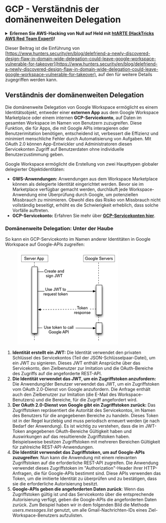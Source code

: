 # GCP - Verständnis der domänenweiten Delegation

<details>

<summary><strong>Erlernen Sie AWS-Hacking von Null auf Held mit</strong> <a href="https://training.hacktricks.xyz/courses/arte"><strong>htARTE (HackTricks AWS Red Team Expert)</strong></a><strong>!</strong></summary>

Andere Möglichkeiten, HackTricks zu unterstützen:

* Wenn Sie Ihr **Unternehmen in HackTricks beworben sehen möchten** oder **HackTricks im PDF-Format herunterladen möchten**, überprüfen Sie die [**ABONNEMENTPLÄNE**](https://github.com/sponsors/carlospolop)!
* Holen Sie sich das [**offizielle PEASS & HackTricks-Merchandise**](https://peass.creator-spring.com)
* Entdecken Sie [**The PEASS Family**](https://opensea.io/collection/the-peass-family), unsere Sammlung exklusiver [**NFTs**](https://opensea.io/collection/the-peass-family)
* **Treten Sie der** 💬 [**Discord-Gruppe**](https://discord.gg/hRep4RUj7f) oder der [**Telegram-Gruppe**](https://t.me/peass) bei oder **folgen** Sie mir auf **Twitter** 🐦 [**@carlospolopm**](https://twitter.com/carlospolopm)**.**
* **Teilen Sie Ihre Hacking-Tricks, indem Sie PRs an die** [**HackTricks**](https://github.com/carlospolop/hacktricks) und [**HackTricks Cloud**](https://github.com/carlospolop/hacktricks-cloud) GitHub-Repositorys einreichen.

</details>

Dieser Beitrag ist die Einführung von [https://www.hunters.security/en/blog/delefriend-a-newly-discovered-design-flaw-in-domain-wide-delegation-could-leave-google-workspace-vulnerable-for-takeover](https://www.hunters.security/en/blog/delefriend-a-newly-discovered-design-flaw-in-domain-wide-delegation-could-leave-google-workspace-vulnerable-for-takeover), auf den für weitere Details zugegriffen werden kann.

## **Verständnis der domänenweiten Delegation**

Die domänenweite Delegation von Google Workspace ermöglicht es einem Identitätsobjekt, entweder einer **externen App** aus dem Google Workspace Marketplace oder einem internen **GCP-Servicekonto**, auf Daten im gesamten Workspace im Namen von Benutzern zuzugreifen. Diese Funktion, die für Apps, die mit Google APIs interagieren oder Benutzerimitation benötigen, entscheidend ist, verbessert die Effizienz und minimiert menschliche Fehler durch Automatisierung von Aufgaben. Mit OAuth 2.0 können App-Entwickler und Administratoren diesen Servicekonten Zugriff auf Benutzerdaten ohne individuelle Benutzerzustimmung geben.

Google Workspace ermöglicht die Erstellung von zwei Haupttypen globaler delegierter Objektidentitäten:

* **GWS-Anwendungen:** Anwendungen aus dem Workspace Marketplace können als delegierte Identität eingerichtet werden. Bevor sie im Marketplace verfügbar gemacht werden, durchläuft jede Workspace-Anwendung eine Überprüfung durch Google, um potenziellen Missbrauch zu minimieren. Obwohl dies das Risiko von Missbrauch nicht vollständig beseitigt, erhöht es die Schwierigkeit erheblich, dass solche Vorfälle auftreten.
* **GCP-Servicekonto:** Erfahren Sie mehr über [**GCP-Servicekonten hier**](../gcp-basic-information/#service-accounts).

### **Domänenweite Delegation: Unter der Haube**

So kann ein GCP-Servicekonto im Namen anderer Identitäten in Google Workspace auf Google-APIs zugreifen:

<figure><img src="../../../.gitbook/assets/image (58).png" alt=""><figcaption></figcaption></figure>

1. **Identität erstellt ein JWT:** Die Identität verwendet den privaten Schlüssel des Servicekontos (Teil der JSON-Schlüsselpaar-Datei), um ein JWT zu signieren. Dieses JWT enthält Ansprüche über das Servicekonto, den Zielbenutzer zur Imitation und die OAuth-Bereiche des Zugriffs auf die angeforderte REST-API.
2. **Die Identität verwendet das JWT, um ein Zugriffstoken anzufordern:** Die Anwendung/der Benutzer verwendet das JWT, um ein Zugriffstoken vom OAuth 2.0-Dienst von Google anzufordern. Die Anfrage enthält auch den Zielbenutzer zur Imitation (die E-Mail des Workspace-Benutzers) und die Bereiche, für die Zugriff angefordert wird.
3. **Der OAuth 2.0-Dienst von Google gibt ein Zugriffstoken zurück:** Das Zugriffstoken repräsentiert die Autorität des Servicekontos, im Namen des Benutzers für die angegebenen Bereiche zu handeln. Dieses Token ist in der Regel kurzlebig und muss periodisch erneuert werden (je nach Bedarf der Anwendung). Es ist wichtig zu verstehen, dass die im JWT-Token angegebenen OAuth-Bereiche Gültigkeit haben und Auswirkungen auf das resultierende Zugriffstoken haben. Beispielsweise besitzen Zugriffstoken mit mehreren Bereichen Gültigkeit für zahlreiche REST-API-Anwendungen.
4. **Die Identität verwendet das Zugriffstoken, um auf Google-APIs zuzugreifen**: Nun kann die Anwendung mit einem relevanten Zugriffstoken auf die erforderliche REST-API zugreifen. Die Anwendung verwendet dieses Zugriffstoken im "Authorization"-Header ihrer HTTP-Anfragen, die für Google-APIs bestimmt sind. Diese APIs verwenden das Token, um die imitierte Identität zu überprüfen und zu bestätigen, dass sie die erforderliche Autorisierung besitzt.
5. **Google-APIs geben die angeforderten Daten zurück**: Wenn das Zugriffstoken gültig ist und das Servicekonto über die entsprechende Autorisierung verfügt, geben die Google-APIs die angeforderten Daten zurück. Zum Beispiel haben wir in dem folgenden Bild die Methode _users.messages.list_ genutzt, um alle Gmail-Nachrichten-IDs eines Ziel-Workspace-Benutzers aufzulisten.
